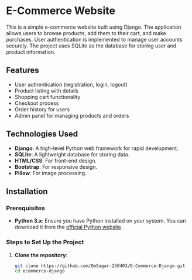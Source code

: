 # E-Commerce Website

This is a simple e-commerce website built using Django. The application allows users to browse products, add them to their cart, and make purchases. User authentication is implemented to manage user accounts securely. The project uses SQLite as the database for storing user and product information.

## Features

- User authentication (registration, login, logout)
- Product listing with details
- Shopping cart functionality
- Checkout process
- Order history for users
- Admin panel for managing products and orders

## Technologies Used

- **Django**: A high-level Python web framework for rapid development.
- **SQLite**: A lightweight database for storing data.
- **HTML/CSS**: For front-end design.
- **Bootstrap**: For responsive design.
- **Pillow**: For image processing.

## Installation

### Prerequisites

- **Python 3.x**: Ensure you have Python installed on your system. You can download it from the [official Python website](https://www.python.org/downloads/).

### Steps to Set Up the Project

1. **Clone the repository**:
   ```bash
   git clone https://github.com/OmSagar-250403/E-Commerce-Django.git
   cd ecommerce-django